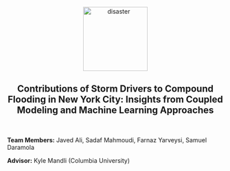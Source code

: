 <p align="center">
    <img src="https://github.com/javedali99/si2023-compound-flooding/assets/15319503/f2a06762-adfa-44e2-a9c0-67504b982e1b" alt="disaster" width="150" height="150">
  </a>
  <h2 align="center">Contributions of Storm Drivers to Compound Flooding in New York City: Insights from Coupled Modeling and Machine Learning Approaches</h2>
</p>

<br>

**Team Members:** Javed Ali, Sadaf Mahmoudi, Farnaz Yarveysi, Samuel Daramola 

**Advisor:** Kyle Mandli (Columbia University)
